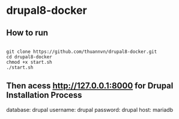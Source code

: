 # drupal8-docker
## How to run
<code>
git clone https://github.com/thuannvn/drupal8-docker.git  
cd drupal8-docker
chmod +x start.sh
./start.sh
</code>

## Then acess http://127.0.0.1:8000 for Drupal Installation Process
database: drupal
username: drupal
password: drupal
host: mariadb

